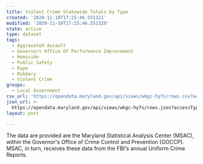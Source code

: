 ```yaml
---
title: Violent Crime Statewide Totals by Type
created: '2020-11-10T17:25:46.551321'
modified: '2020-11-10T17:25:46.551329'
state: active
type: dataset
tags:
  - Aggravated Assault
  - Governors Office Of Performance Improvement
  - Homicide
  - Public Safety
  - Rape
  - Robbery
  - Violent Crime
groups:
  - Local Government
csv_url: 'https://opendata.maryland.gov/api/views/wkgc-hy7s/rows.csv?accessType=DOWNLOAD'
json_url: >-
  https://opendata.maryland.gov/api/views/wkgc-hy7s/rows.json?accessType=DOWNLOAD
layout: post

---
```

The data are provided are the Maryland Statistical Analysis Center (MSAC), within the Governor's Office of Crime Control and Prevention (GOCCP). MSAC, in turn, receives these data from the FBI's annual Uniform Crime Reports.
